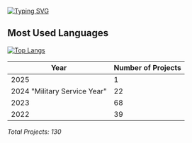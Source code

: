 [![Typing SVG](https://readme-typing-svg.demolab.com?font=Fira+Code&weight=500&size=31&pause=1000&color=F1FDE6&width=435&lines=Welcome+Visitor)](https://git.io/typing-svg)


## Most Used Languages
[![Top Langs](https://github-readme-stats.vercel.app/api/top-langs/?username=mahmoudessam16&layout=compact&theme=radical)](https://github.com/anuraghazra/github-readme-stats)

| Year                               | Number of Projects  |
|------------------------------------|---------------------|
| 2025                               | 1                   |
| 2024 "Military Service Year"       | 22                  |
| 2023                               | 68                  |
| 2022                               | 39                  |

_Total Projects: 130_
<!---
mahmoudessam16/mahmoudessam16 is a ✨ special ✨ repository because its `README.md` (this file) appears on your GitHub profile.
You can click the Preview link to take a look at your changes.
--->
